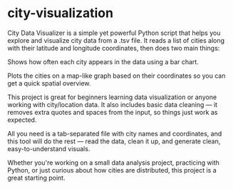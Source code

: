 # city-visualization
City Data Visualizer is a simple yet powerful Python script that helps you explore and visualize city data from a .tsv file. It reads a list of cities along with their latitude and longitude coordinates, then does two main things:

Shows how often each city appears in the data using a bar chart.

Plots the cities on a map-like graph based on their coordinates so you can get a quick spatial overview.

This project is great for beginners learning data visualization or anyone working with city/location data. It also includes basic data cleaning — it removes extra quotes and spaces from the input, so things just work as expected.

All you need is a tab-separated file with city names and coordinates, and this tool will do the rest — read the data, clean it up, and generate clean, easy-to-understand visuals.

Whether you're working on a small data analysis project, practicing with Python, or just curious about how cities are distributed, this project is a great starting point.


